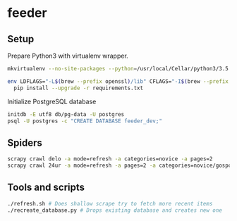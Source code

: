 # feeder

## Setup

Prepare Python3 with virtualenv wrapper.

```bash
mkvirtualenv --no-site-packages --python=/usr/local/Cellar/python3/3.5.2_1/bin/python3 feeder

env LDFLAGS="-L$(brew --prefix openssl)/lib" CFLAGS="-I$(brew --prefix openssl)/include" \
  pip install --upgrade -r requirements.txt
```

Initialize PostgreSQL database

```bash
initdb -E utf8 db/pg-data -U postgres
psql -U postgres -c "CREATE DATABASE feeder_dev;"
```

## Spiders

```bash
scrapy crawl delo -a mode=refresh -a categories=novice -a pages=2
scrapy crawl 24ur -a mode=refresh -a pages=2 -a categories=novice/gospodarstvo -L WARNING
```

## Tools and scripts

```bash
./refresh.sh # Does shallow scrape try to fetch more recent items
./recreate_database.py # Drops existing database and creates new one
```
